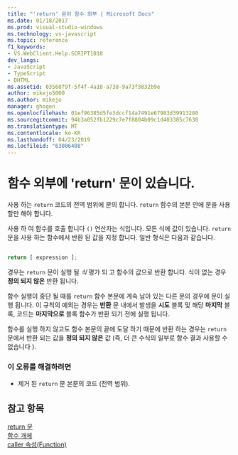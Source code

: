 ```yaml
---
title: "'return' 문이 함수 외부 | Microsoft Docs"
ms.date: 01/18/2017
ms.prod: visual-studio-windows
ms.technology: vs-javascript
ms.topic: reference
f1_keywords:
- VS.WebClient.Help.SCRIPT1018
dev_langs:
- JavaScript
- TypeScript
- DHTML
ms.assetid: 03568f9f-5f4f-4a10-a738-9a73f3832b9e
author: mikejo5000
ms.author: mikejo
manager: ghogen
ms.openlocfilehash: 01ef96385d5fe3dccf14a7491e67983d39913280
ms.sourcegitcommit: 94b3a052fb1229c7e7f8804b09c1d403385c7630
ms.translationtype: MT
ms.contentlocale: ko-KR
ms.lasthandoff: 04/23/2019
ms.locfileid: "63006408"
---
```

# <a name="return-statement-outside-of-function"></a>함수 외부에 'return' 문이 있습니다.
사용 하는 `return` 코드의 전역 범위에 문의 합니다. `return` 함수의 본문 안에 문을 사용할만 해야 합니다.  
  
 사용 하 여 함수를 호출 합니다 `()` 연산자는 식입니다. 모든 식에 값이 있습니다. `return` 문을 사용 하는 함수에서 반환 된 값을 지정 합니다. 일반 형식은 다음과 같습니다.  
  
```js
  
return [ expression ];  
```  
  
 경우는 `return` 문이 실행 될 *식* 평가 되 고 함수의 값으로 반환 합니다. 식이 없는 경우 **정의 되지 않은** 반환 됩니다.  
  
 함수 실행이 중단 될 때를 `return` 함수 본문에 계속 남아 있는 다른 문의 경우에 문이 실행 됩니다. 이 규칙의 예외는 경우는 **반환** 문 내에서 발생을 **시도** 블록 및 해당 **마지막** 블록, 코드는  **마지막으로** 블록 함수가 반환 되기 전에 실행 됩니다.  
  
 함수를 실행 하지 않고도 함수 본문의 끝에 도달 하기 때문에 반환 하는 경우는 `return` 문에서 반환 되는 값을 **정의 되지 않은** 값 (즉, 더 큰 수식의 일부로 함수 결과 사용할 수 없습니다 ).  
  
### <a name="to-correct-this-error"></a>이 오류를 해결하려면  
  
- 제거 된 `return` 문 본문의 코드 (전역 범위).  
  
## <a name="see-also"></a>참고 항목  
 [return 문](../../javascript/reference/return-statement-javascript.md)   
 [함수 개체](../../javascript/reference/function-object-javascript.md)   
 [caller 속성(Function)](../../javascript/reference/caller-property-function-javascript.md)